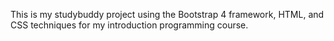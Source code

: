 This is my studybuddy project using the Bootstrap 4 framework, HTML, and CSS techniques for my introduction programming course.
